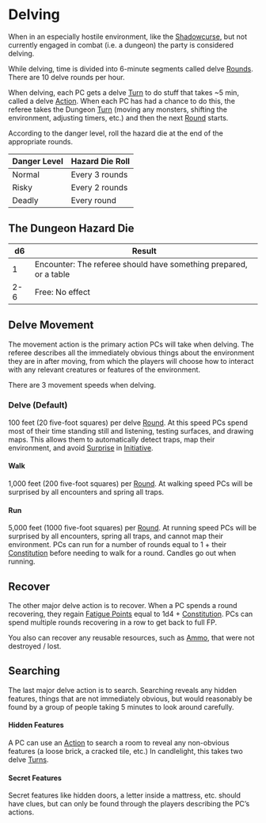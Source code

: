 # Delving

When in an especially hostile environment, like the [Shadowcurse](../Hazards/Shadowcurse.md), but not currently engaged in combat (i.e. a dungeon) the party is considered delving.

While delving, time is divided into 6-minute segments called delve [Rounds](Round.md). There are 10 delve rounds per hour. 

When delving, each PC gets a delve [Turn](Turn.md) to do stuff that takes ~5 min, called a delve [Action](Action.md). When each PC has had a chance to do this, the referee takes the Dungeon [Turn](Turn.md) (moving any monsters, shifting the environment, adjusting timers, etc.) and then the next [Round](Round.md) starts.

According to the danger level, roll the hazard die at the end of the appropriate rounds.

| Danger Level | Hazard Die Roll |
| ------------ | --------------- |
| Normal       | Every 3 rounds  |
| Risky        | Every 2 rounds  |
| Deadly       | Every round     |
## The Dungeon Hazard Die

| d6  | Result                                                            |
| --- | ----------------------------------------------------------------- |
| 1   | Encounter: The referee should have something prepared, or a table |
| 2-6 | Free: No effect                                                   |
## Delve Movement
The movement action is the primary action PCs will take when delving. The referee describes all the immediately obvious things about the environment they are in after moving, from which the players will choose how to interact with any relevant creatures or features of the environment.

There are 3 movement speeds when delving.
### Delve (Default)
100 feet (20 five-foot squares) per delve [Round](Round.md). At this speed PCs spend most of their time standing still and listening, testing surfaces, and drawing maps. This allows them to automatically detect traps, map their environment, and avoid [Surprise](../Conditions/Surprised.md) in [Initiative](Initiative.md).
#### Walk
1,000 feet (200 five-foot squares) per [Round](Round.md). At walking speed PCs will be surprised by all encounters and spring all traps.
#### Run
5,000 feet (1000 five-foot squares) per [Round](Round.md). At running speed PCs will be surprised by all encounters, spring all traps, and cannot map their environment. PCs can run for a number of rounds equal to 1 + their [Constitution](../Player%20Characters/Chosen%20Statistics/Constitution.md) before needing to walk for a round.
	Candles go out when running.
## Recover
The other major delve action is to recover. When a PC spends a round recovering, they regain [Fatigue Points](../Player%20Characters/Derived%20Statistics/Fatigue%20Points.md) equal to 1d4 + [Constitution](../Player%20Characters/Chosen%20Statistics/Constitution.md). PCs can spend multiple rounds recovering in a row to get back to full FP.

You also can recover any reusable resources, such as [Ammo](../Items/Equipment/Individual%20Item%20Cards/Weapons/Weapon%20Properties/Ammo%20Property.md), that were not destroyed / lost.
## Searching
The last major delve action is to search. Searching reveals any hidden features, things that are not immediately obvious, but would reasonably be found by a group of people taking 5 minutes to look around carefully.
#### Hidden Features
A PC can use an [Action](Action.md) to search a room to reveal any non-obvious features (a loose brick, a cracked tile, etc.) In candlelight, this takes two delve [Turns](Turn.md).
#### Secret Features
Secret features like hidden doors, a letter inside a mattress, etc. should have clues, but can only be found through the players describing the PC’s actions.